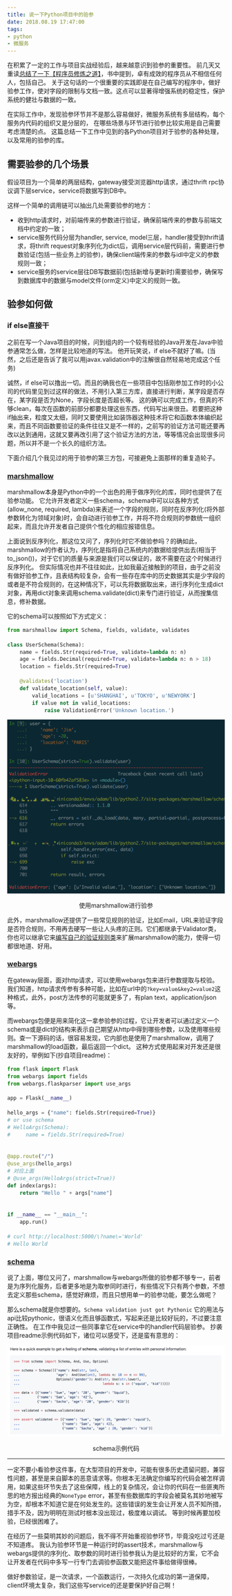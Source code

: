 ```yaml
---
title: 说一下Python项目中的验参
date: 2018.08.19 17:47:00
tags:
- python
- 微服务
---
```


在积累了一定的工作与项目实战经验后，越来越意识到验参的重要性。
前几天又重读[总结了一下【程序员修炼之道】](https://guerbai.github.io/2018/08/12/pragmatic-programmer-note/)，书中提到，卓有成效的程序员从不相信任何人，包括自己。
关于这句话的一个很重要的实践即是在自己编写的程序中，做好验参工作，使对字段的限制与文档一致。这点可以显著得增强系统的稳定性，保护系统的健壮与数据的一致。

<!--more-->

在实际工作中，发现验参环节并不是那么容易做好，微服务系统有多层结构，每个服务内代码的组织又是分层的， 在哪些场景与环节进行验参比较实用是自己需要考虑清楚的点。
这篇总结一下工作中见到的各Python项目对于验参的各种处理，以及常用的验参的库。

## 需要验参的几个场景
假设项目为一个简单的两层结构，gateway接受浏览器http请求，通过thrift rpc协议调下层service，service将数据写到DB中。

这样一个简单的调用链可以抽出几处需要验参的地方：

- 收到http请求时，对前端传来的参数进行验证，确保前端传来的参数与前端文档中约定的一致；
- service服务代码分层为handler, service, model三层，handler接受到thrift请求，将thrift request对象序列化为dict后，调用service层代码前，需要进行参数验证(包括一些业务上的验参)，确保client端传来的参数与idl中定义的参数规则一致；
- service服务的service层往DB写数据前(包括新增与更新时)需要验参，确保写到数据库中的数据与model文件(orm定义)中定义的规则一致。


## 验参如何做

### if else直接干
之前在写一个Java项目的时候，问到组内的一个较有经验的Java开发在Java中验参通常怎么做，怎样是比较地道的写法。
他开玩笑说，if else不就好了嘛。(当然，之后还是告诉了我可以用javax.validation中的注解很自然轻易地完成这个任务)

诚然，if else可以撸出一切。而且的确我也在一些项目中包括刚参加工作时的小公司的代码里见到过这样的做法，不用引入第三方库，直接进行判断，某字段是否存在，某字段是否为None，字段长度是否超长等。
这的确可以完成工作，但真的不够clean，每次在函数的前部分都要处理这些东西，代码写出来很丑。若要把这种if抽出来，粒度又太细，同时又要使用比如装饰器这种技术将它和函数本体编织起来，而且不同函数要验证的条件往往又是不一样的，之前写的验证方法可能还要再改以达到通用，这就又要再改引用了这个验证方法的方法，等等情况会出现很多问题，所以并不是一个长久的组织方法。

下面介绍几个我见过的用于验参的第三方包，可接避免上面那样的重复造轮子。

### [marshmallow](https://marshmallow.readthedocs.io/en/3.0/)
marshmallow本身是Python中的一个出色的用于做序列化的库，同时也提供了在验参功能。
它允许开发者定义一些schema，schema中可以以各种方式(allow_none, required, lambda)来表述一个字段的规则，同时在反序列化(将外部参数转化为领域对象)时，会自动进行验参工作，并将不符合规则的参数统一组织起来，而且允许开发者自己提供个性化的相应报错信息。

上面说到反序列化，那这位又问了，序列化时它不做验参吗？的确如此，marshmallow的作者认为，序列化是指将自己系统内的数据给提供出去(相当于to_json())，对于它们的质量与来源是我们可以保证的，故不需要在这个时候进行反序列化。
但实际情况也并不往往如此，比如我最近接触到的项目，由于之前没有做好验参工作，且表结构较复杂，会有一些存在库中的历史数据其实是少字段的或者是不符合规则的，在这种情况下，可以先将数据取出来，进行序列化生成dict对象，再用dict对象来调用schema.validate(dict)来专门进行验证，从而搜集信息，修补数据。

它的schema可以按照如下方式定义：
```Python
from marshmallow import Schema, fields, validate, validates

class UserSchema(Schema):
    name = fields.Str(required=True, validate=lambda n: n)
    age = fields.Decimal(required=True, validate=lambda n: n > 18)
    location = fields.Str(required=True)

    @validates('location')
    def validate_location(self, value):
        valid_locations = [u'SHANGHAI', u'TOKYO', u'NEWYORK']
        if value not in valid_locations:
            raise ValidationError('Unknown location.')
```
<div align=center>

![](https://raw.githubusercontent.com/guerbai/scene/main/blog/1ebddc04d1ef280df94d6c63b94e4363.jpg)

使用marshmallow进行验参
</div>


此外，marshmallow还提供了一些常见规则的验证，比如Email，URL来验证字段是否符合规则，不用再去硬写一些让人头疼的正则。它们都继承于Validator类，你也可以继承它来[编写自己的验证规则类](https://marshmallow.readthedocs.io/en/latest/_modules/marshmallow/validate.html)来扩展marshmallow的能力，使得一切都很地道、好用。

### [webargs](https://github.com/sloria/webargs)
在gateway层面，面对http请求，可以使用webargs包来进行参数提取与校验。
我们知道，http请求传参有多种可能，比如在url中的`?key=value&key2=value2`这种格式，此外，post方法传参的可能就更多了，有plan text，application/json等。

而webargs包便是用来简化这一拿参验参的过程，它让开发者可以通过定义一个schema或是dict的结构来表示自己期望从http中得到哪些参数，以及使用哪些规则。查一下源码的话，很容易发现，它内部也是使用了marshmallow，调用了marshmallow的load函数，最后返回一个dict。
这种方式使用起来对开发还是很友好的，举例如下(抄自项目readme)：
```Python
from flask import Flask
from webargs import fields
from webargs.flaskparser import use_args

app = Flask(__name__)

hello_args = {"name": fields.Str(required=True)}
# or use schema
# HelloArgs(Schema):
#     name = fields.Str(required=True)


@app.route("/")
@use_args(hello_args)
# 对应上面
# @use_args(HelloArgs(strict=True))
def index(args):
    return "Hello " + args["name"]


if __name__ == "__main__":
    app.run()

# curl http://localhost:5000/\?name\='World'
# Hello World
```
### [schema](https://github.com/keleshev/schema)
说了上面，哪位又问了，marshmallow与webargs所做的验参都不够专一，前者是为序列化服务，后者更多地是为取参同时进行，有些情况下只有两个参数，不想去定义那些schema，感觉好麻烦，而且只想用单一的验参功能，要怎么做呢？

那么schema就是你想要的。`Schema validation just got Pythonic`
它的用法与api比较pythonic，很语义化而且够函数式，写起来还是比较好玩的，不过要注意正确性。
在工作中我见过一些同事拿它在service中的handler代码层验参。
抄袭项目readme示例代码如下，诸位可以感受下，还是蛮有意思的：

<div align=center>

![](https://raw.githubusercontent.com/guerbai/scene/main/blog/0e504026866cf110d6a75286b2323d0b.jpg)

schema示例代码
</div>

---
一定不要小看验参这件事，在大型项目的开发中，可能有很多历史遗留问题，兼容性问题，甚至是来自脚本的恶意请求等。你根本无法确定你编写的代码会被怎样调用，如果这些环节失去了这些保障，线上的复杂情况，会让你的代码在一些匪夷所思的地方报出经典的`NoneType` error，甚至有些数据库的字段会被莫名其妙地被写为空，却根本不知道它是在何处发生的。这些错误的发生会让开发人员不知所措，措手不及，因为明明在测试时根本没出现过，极度难以调试。
等到时候再要加校验，已经很困难了。

在经历了一些莫明其妙的问题后，我不得不开始重视验参环节，毕竟没吃过亏还是不知道疼。
我认为验参环节是一种运行时的assert技术，marshmallow与webargs提供的序列化、取参数的同时进行验参我认为是比较好的方案，它不会让开发者在代码中多写一行专门去调验参函数又能把这件事给做得很棒。

做好参数验证，是一次请求，一个函数运行，一次持久化成功的第一道保障，client环境太复杂，我们这些写service的还是要保护好自己啊！